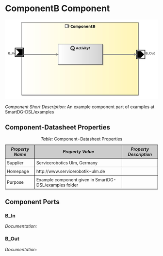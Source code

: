 <!--- This file is generated from the ComponentB.componentDocumentation model --->
<!--- do not modify this file manually as it will by automatically overwritten by the code generator, modify the model instead and re-generate this file --->

# ComponentB Component

<img src="model/ComponentBComponentDefinition.jpg" alt="ComponentB-ComponentImage" width="1000">

*Component Short Description:* An example component part of examples at SmartDG-DSL/examples


## Component-Datasheet Properties

<table style="border-collapse:collapse;">
<caption><i>Table:</i> Component-Datasheet Properties</caption>
<tr style="background-color:#ccc;">
<th style="border:1px solid black; padding: 5px;"><i>Property Name</i></th>
<th style="border:1px solid black; padding: 5px;"><i>Property Value</i></th>
<th style="border:1px solid black; padding: 5px;"><i>Property Description</i></th>
</tr>
<tr>
<td style="border:1px solid black; padding: 5px;">Supplier</td>
<td style="border:1px solid black; padding: 5px;">Servicerobotics Ulm, Germany</td>
<td style="border:1px solid black; padding: 5px;"></td>
</tr>
<tr>
<td style="border:1px solid black; padding: 5px;">Homepage</td>
<td style="border:1px solid black; padding: 5px;">http://www.servicerobotik-ulm.de</td>
<td style="border:1px solid black; padding: 5px;"></td>
</tr>
<tr>
<td style="border:1px solid black; padding: 5px;">Purpose</td>
<td style="border:1px solid black; padding: 5px;">Example component given in SmartDG-DSL/examples folder</td>
<td style="border:1px solid black; padding: 5px;"></td>
</tr>
</table>

## Component Ports

### B_In

*Documentation:*


### B_Out

*Documentation:*




